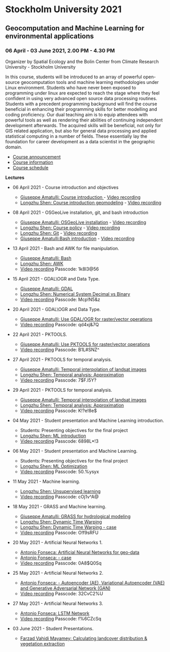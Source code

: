 

# Stockholm University 2021
## Geocomputation and Machine Learning for environmental applications
### 06 April - 03 June 2021, 2.00 PM - 4.30 PM 

Organizer by Spatial Ecology and the Bolin Center from Climate Research University - Stockholm University

In this course, students will be introduced to an array of powerful open-source geocomputation tools and machine learning methodologies under Linux environment. Students who have never been exposed to programming under linux are expected to reach the stage where they feel confident in using very advanced open source data processing routines. Students with a precedent programming background will find the course beneficial in enhancing their programming skills for better modelling and coding proficiency. Our dual teaching aim is to equip attendees with powerful  tools as well as rendering their abilities of continuing independent development afterwards. The acquired skills will be beneficial, not only for GIS related application, but also for  general data processing and applied statistical computing in a number of  fields. These essentially lay the foundation for career development as a data scientist in the geographic domain.


* [Course announcement](http://spatial-ecology.net/docs/source/COURSESAROUNDTHEWORLD/course_stock_uni_04-05_2021_a.pdf)
* [Course information](http://spatial-ecology.net/docs/source/COURSESAROUNDTHEWORLD/course_stock_uni_04-05_2021_b.pdf)
* [Course schedule](http://spatial-ecology.net/docs/source/COURSESAROUNDTHEWORLD/course_stock_uni_04-05_2021_c.pdf)

**Lectures**

* 06 April 2021 - Course introduction and objectives
	- [Giuseppe Amatulli: Course introduction ](http://spatial-ecology.net/docs/source/lectures/lect_20210406_CourseIntro.pdf) - [Video recording](https://youtu.be/yyYy3vn1g-k)
	- [Longzhu Shen: Course introduction geomodeling](http://spatial-ecology.net/docs/source/lectures/lect_20210406_Geomodeling.pdf) - [Video recording](https://youtu.be/OssugcEu9V8)

* 08 April 2021 - OSGeoLive installation, git, and bash introduction

	- [Giuseppe Amatulli: OSGeoLive installation](http://spatial-ecology.net/docs/build/html/VIRTUALMACHINE/00_Setting_OSGeoLive_for_for_Spatial_Ecology_course.html) - [Video recording](https://youtu.be/wnRkkpaxqBU)
	- [Longzhu Shen: Course policy](http://spatial-ecology.net/docs/source/lectures/lect_20210408_Policy.pdf) - [Video recording](https://youtu.be/VOP3uRB9MWo) 
	- [Longzhu Shen: Git](http://spatial-ecology.net/docs/source/lectures/lect_20210408_Git.pdf) - [Video recording](https://youtu.be/U35HallxMtc)
	- [Giuseppe Amatulli:Bash introduction](http://spatial-ecology.net/docs/build/html/BASH/03_bashintro_osgeo.html) - [Video recording](https://youtu.be/SASEdwBfsow)

* 13 April 2021 - Bash and AWK for file manipulation.
	- [Giuseppe Amatulli: Bash](http://spatial-ecology.net/docs/build/html/BASH/03_bashinter_osgeo.html)
	- [Longzhu Shen: AWK](http://spatial-ecology.net/docs/build/html/AWK/30_awk.html)
	- [Video recording](https://wcsu-edu.zoom.us/rec/share/trpmS2sEmfZvOnQqgMYSyx3YBaHUj01Ch_epCZVBAu2OHgPkMItgB5AIqnpb2twK.4VgLUzHevjJmV8cB)  Passcode: 1k8I3@56

* 15 April 2021 - GDAL\OGR and Data Type.
    - [Giuseppe Amatulli: GDAL](http://spatial-ecology.net/docs/build/html/GDAL/01_gdal_osgeo.html)
    - [Longzhu Shen: Numerical System Decimal vs Binary](http://spatial-ecology.net/docs/source/lectures/lect_20210415_Num_Syst.pdf)
    - [Video recording](https://wcsu-edu.zoom.us/rec/share/gtx5Yl_NuSyw9u5289XTAhYwuSg39fH6JYgO2MicPLY1GWj03lUxI0Ae1AAg4LUT.rkfR6X_ZSX8keyXS) Passcode: Mcp!N5&z

* 20 April 2021 - GDAL\OGR and Data Type.
   - [Giuseppe Amatulli: Use GDAL/OGR for raster/vector operations](http://spatial-ecology.net/docs/build/html/GDAL/01_gdal_osgeo.html)
   - [Video recording](https://wcsu-edu.zoom.us/rec/share/V0fe-bWcUEHECB3_53feJSd15UYflijEJXGilqvSddQF6pTFno1KSLHsKiEJz3Mg.lEsZXEkWX5a_TN-7) Passcode: qd4xj&7Q


* 22 April 2021 - PKTOOLS.
   - [Giuseppe Amatulli: Use PKTOOLS for raster/vector operations](http://spatial-ecology.net/docs/build/html/PKTOOLS/02_pktools_osgeo.html)
   - [Video recording](https://wcsu-edu.zoom.us/rec/share/j1Lwe1g9kj7D53kl3fWWy8KLYIxYm3Ap5sMH1leXmRvGYbbdmz7bgx9m4douEQk1.GuV7GNKBLpszCI4S) Passcode: B1L#SNZ^


* 27 April 2021 - PKTOOLS for temporal analysis.
   - [Giuseppe Amatulli: Temporal interpolation of landsat images](http://spatial-ecology.net/docs/build/html/CASESTUDY/121_temporal_interpolation.html)
   - [Longzhu Shen: Temporal analysis: Approximation](http://spatial-ecology.net/docs/source/lectures/lect_20210427_Approximation.pdf)
   - [Video recording](https://wcsu-edu.zoom.us/rec/share/GrRjrHnG-J3gLeKJ9pIHSy0ILJCawifbj-rUp7__EQ3kKo1rMqk6If-7UYNS2zzr.5D2pNuR85oJzLCR9)  Passcode: 7$F.l5Y?

* 29 April 2021 - PKTOOLS for temporal analysis.
   - [Giuseppe Amatulli: Temporal interpolation of landsat images](http://spatial-ecology.net/docs/build/html/CASESTUDY/121_temporal_interpolation.html)
   - [Longzhu Shen: Temporal analysis: Approximation](http://spatial-ecology.net/docs/source/lectures/lect_20210427_Approximation.pdf)
   - [Video recording](https://wcsu-edu.zoom.us/rec/share/VGmeUTQn9Vp_4SUHswWw_hpAxA9JZX8YuGJW9ILZdS0CKvRGQOBYdE7ZbUU2wZvJ.fP9y-qRW-BnrGCqF) Passcode: K!?e!8e$
 
* 04 May 2021 - Student presentation and Machine Learning introduction.
   - Students: Presenting objectives for the final project
   - [Longzhu Shen: ML introduction](http://spatial-ecology.net/docs/source/lectures/lect_20210504_ML_overview.pdf)
   - [Video recording](https://wcsu-edu.zoom.us/rec/share/ATCGRyjtyhZibwOasqm5qNSsbTUjO1isY_HQi1wXW-N2do9u5Ug5aZ0_5zlsLEYs.tANWM3aFuxIi0pQI) Passcode: 6898L*!3
   
* 06 May 2021 - Student presentation and Machine Learning.
   - Students: Presenting objectives for the final project
   - [Longzhu Shen: ML Optimization](http://spatial-ecology.net/docs/source/lectures/lect_20210506_ML_OPT.pdf)
   - [Video recording](https://wcsu-edu.zoom.us/rec/share/RNa2eLIRywzQD1OR3QBpxa7HmW0sMS5FmL7pRTFiR6smSKkjvgEbmjA7wUFROwhy.KGKx6eEGxBVTkmMx) Passcode: 50.%ysyx

* 11 May 2021 - Machine learning.
   - [Longzhu Shen: Unsupervised learning](http://spatial-ecology.net/docs/source/lectures/lect_20210511_ML_Unsupervised.pdf)
   - [Video recording](https://wcsu-edu.zoom.us/rec/share/gEoFXow6jo5_oViHy9jk92-78p_3wjH8ej9jd5yxVFaWN_l5Is2UTrRRN3CYJsoX.2GI9uowKdD0FMa-a) Passcode: cOj1v^A@

* 18 May 2021 - GRASS and Machine learning.
   - [Giuseppe Amatulli: GRASS for hydrological modeling](http://spatial-ecology.net/docs/build/html/GRASS/grass_hydro.html)
   - [Longzhu Shen: Dynamic Time Warping](http://spatial-ecology.net/docs/source/lectures/lect_20210518_DTW.pdf)
   - [Longzhu Shen: Dynamic Time Warping - case](http://spatial-ecology.net/docs/build/html/CASESTUDY/123_DTW.html)
   - [Video recording](https://wcsu-edu.zoom.us/rec/share/bG0oR4BSJBBsz4y8AWku18EaEpDBupT2OqpbvtEQotXNLUWGOEW-x9wngFlSD-Cl.djFTnCacr9uUb_Io) Passcode: O!f9sRFU

* 20 May 2021 - Artificial Neural Networks 1.
   - [Antonio Fonseca: Artificial Neural Networks for geo-data](http://spatial-ecology.net/docs/source/lectures/lect_20210520_NNs_day1.pdf)
   - [Antonio Fonseca: - case](http://spatial-ecology.net/docs/build/html/CASESTUDY/NN-day1.html)
   - [Video recording](https://wcsu-edu.zoom.us/rec/share/yIHkGa91dnwOfZIExI-b1PQvl1lioFxRE0mapOkRoX4yLUKk7Bz9l-mUseZFkeCO.9S-lE5_v9fsVbf0s) Passcode: 0A8$Q0Sq


* 25 May 2021 - Artificial Neural Networks 2.
   - [Antonio Fonseca: - Autoencoder (AE), Variational Autoencoder (VAE) and Generative Adversarial Network (GAN)](http://spatial-ecology.net/docs/build/html/CASESTUDY/NN-day2.html)
   - [Video recording](https://wcsu-edu.zoom.us/rec/share/HIC4lm-R-f2CXvmuXwBoRRJTfJoenYIQRNtY-DJb5NSYQgNb-9F4kQU6T1Bz5zWQ.kYsuVVyKwszH8dzD) Passcode: 32CvC2%U

* 27 May 2021 - Artificial Neural Networks 3.
   - [Antonio Fonseca: LSTM Network](http://spatial-ecology.net/docs/build/html/CASESTUDY/NN-day3.html)
   - [Video recording](https://wcsu-edu.zoom.us/rec/share/RF4dipwuSczkxmVcpSbqn2OUQVjkJSkFlgZRSvz8YC5NRu4iGJN-6yt42FrdVlM1.uj2H9uso7jy9EdrO) Passcode: f%6CZcSq



* 03 June 2021 - Student Presentations.

   - [Farzad Vahidi Mayamey: Calculating landcover distribution & vegetation extraction]()


